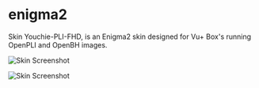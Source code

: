 # enigma2
Skin Youchie-PLI-FHD, is an Enigma2 skin designed for Vu+ Box's running OpenPLI and OpenBH images.

![Skin Screenshot](https://github.com/smcam/enigma2/blob/main/ScreenShot/00.jpg)

![Skin Screenshot](https://github.com/smcam/enigma2/blob/main/ScreenShot/01.jpg)


